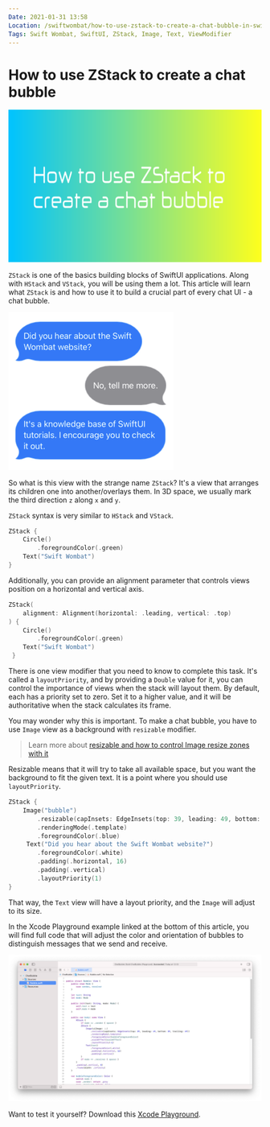 ```yaml
---
Date: 2021-01-31 13:58
Location: /swiftwombat/how-to-use-zstack-to-create-a-chat-bubble-in-swiftui
Tags: Swift Wombat, SwiftUI, ZStack, Image, Text, ViewModifier
---
```


# How to use ZStack to create a chat bubble

![How to use ZStack to create a chat bubble](/weblog/swiftwombat/covers/how_to_use_zstack_to_create_a_chat_bubble.png)

`ZStack` is one of the basics building blocks of SwiftUI applications. Along with `HStack` and `VStack`, you will be using them a lot. This article will learn what `ZStack` is and how to use it to build a crucial part of every chat UI - a chat bubble.

![Chat bubbles example](/weblog/swiftwombat/images/16/chat_bubble_image_capinsets_example.png)

So what is this view with the strange name `ZStack`? It's a view that arranges its children one into another/overlays them. In 3D space, we usually mark the third direction `z` along `x` and `y`.

`ZStack` syntax is very similar to `HStack` and `VStack`.

```swift
ZStack {
    Circle()
        .foregroundColor(.green)
    Text("Swift Wombat")
}
```

Additionally, you can provide an alignment parameter that controls views position on a horizontal and vertical axis.

```swift
ZStack(
    alignment: Alignment(horizontal: .leading, vertical: .top)
) {
    Circle()
        .foregroundColor(.green)
    Text("Swift Wombat")
 }
```

There is one view modifier that you need to know to complete this task. It's called a `layoutPriority`, and by providing a `Double` value for it, you can control the importance of views when the stack will layout them. By default, each has a priority set to zero. Set it to a higher value, and it will be authoritative when the stack calculates its frame.

You may wonder why this is important. To make a chat bubble, you have to use `Image` view as a background with `resizable` modifier.

> Learn more about [resizable and how to control Image resize zones with it](https://swiftwombat.com/how-to-control-swiftui-image-resize-zones-with-capinsets/)

Resizable means that it will try to take all available space, but you want the background to fit the given text. It is a point where you should use `layoutPriority`.

```swift
ZStack {
    Image("bubble")
        .resizable(capInsets: EdgeInsets(top: 39, leading: 49, bottom: 39, trailing: 49))
        .renderingMode(.template)
        .foregroundColor(.blue)
     Text("Did you hear about the Swift Wombat website?")
        .foregroundColor(.white)
        .padding(.horizontal, 16)
        .padding(.vertical)
        .layoutPriority(1)
}
```

That way, the `Text` view will have a layout priority, and the `Image` will adjust to its size.

In the Xcode Playground example linked at the bottom of this article, you will find full code that will adjust the color and orientation of bubbles to distinguish messages that we send and receive.

![Chat bubble Xcode Playground](/weblog/swiftwombat/images/16/chat_bubble_xcode_playground.png)

Want to test it yourself? Download this [Xcode Playground](https://github.com/kamilpowalowski/swiftwombat-projects/tree/main/ChatBubble/).
